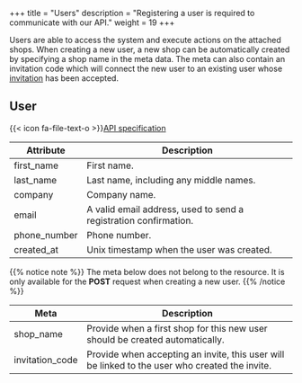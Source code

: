 +++
title = "Users"
description = "Registering a user is required to communicate with our API."
weight = 19
+++

Users are able to access the system and execute actions on the attached shops. When creating a new user, a new shop can be automatically created by specifying a shop name in the meta data. The meta can also contain an invitation code which will connect the new user to an existing user whose [invitation](/api/resources/invitations/) has been accepted.

## User

{{< icon fa-file-text-o >}}[API specification](https://docs.myparcel.com/api-specification#/Users)

Attribute    | Description
------------ | -----------
first_name   | First name.
last_name    | Last name, including any middle names.
company      | Company name.
email        | A valid email address, used to send a registration confirmation.
phone_number | Phone number.
created_at   | Unix timestamp when the user was created.

{{% notice note %}}
The meta below does not belong to the resource. It is only available for the **POST** request when creating a new user.
{{% /notice %}}

Meta            | Description
--------------- | -----------
shop_name       | Provide when a first shop for this new user should be created automatically.
invitation_code | Provide when accepting an invite, this user will be linked to the user who created the invite.
